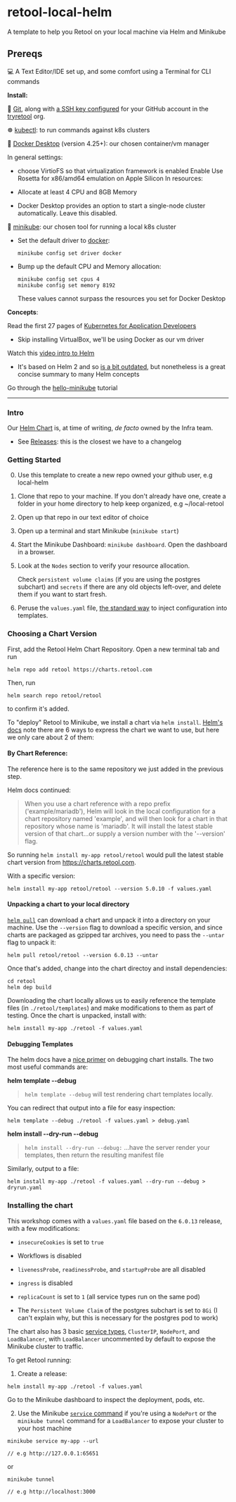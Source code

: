 # retool-local-helm
A template to help you Retool on your local machine via Helm and Minikube

## Prereqs

💻 A Text Editor/IDE set up, and some comfort using a Terminal for CLI commands

**Install:**

🐙 [Git](https://git-scm.com/download/mac), along with [a SSH key configured](https://docs.github.com/en/authentication/connecting-to-github-with-ssh/generating-a-new-ssh-key-and-adding-it-to-the-ssh-agent) for your GitHub account in the [tryretool](https://github.com/tryretool) org.

☸️ [kubectl](https://kubernetes.io/docs/tasks/tools/install-kubectl-macos/): to run commands against k8s clusters

🐳 [Docker Desktop](https://docs.docker.com/desktop/install/mac-install/) (version 4.25+): our chosen container/vm manager

  In general settings:

 -  choose VirtioFS so that virtualization framework is enabled
  Enable Use Rosetta for x86/amd64 emulation on Apple Silicon
  In resources:

 - Allocate at least 4 CPU and 8GB Memory

 - Docker Desktop provides an option to start a single-node cluster automatically. Leave this disabled.

🛞 [minikube](https://minikube.sigs.k8s.io/docs/start/): our chosen tool for running a local k8s cluster

- Set the default driver to [docker](https://minikube.sigs.k8s.io/docs/drivers/docker/):

  ```minikube config set driver docker```

- Bump up the default CPU and Memory allocation:

  ```
  minikube config set cpus 4
  minikube config set memory 8192
  ```

  These values cannot surpass the resources you set for Docker Desktop

**Concepts**:

Read the first 27 pages of [Kubernetes for Application Developers](https://slack-files.com/T03Q236LG-F05NZRE7KML-0e8046321e)

- Skip installing VirtualBox, we'll be using Docker as our vm driver

Watch this [video intro to Helm](https://www.youtube.com/watch?v=9cwjtN3gkD4)

- It's based on Helm 2 and so [is a bit outdated](https://helm.sh/docs/faq/changes_since_helm2/), but nonetheless is a great concise summary to many Helm concepts

Go through the [hello-minikube](https://kubernetes.io/docs/tutorials/hello-minikube/) tutorial

---


### Intro

Our [Helm Chart](https://github.com/tryretool/retool-helm) is, at time of writing, _de facto_ owned by the Infra team.

- See [Releases](https://github.com/tryretool/retool-helm/releases): this is the closest we have to a changelog

### Getting Started

0) Use this template to create a new repo owned your github user, e.g local-helm

1) Clone that repo to your machine. If you don't already have one, create a folder in your home directory to help keep organized, e.g ~/local-retool

2) Open up that repo in our text editor of choice

3) Open up a terminal and start Minikube (`minikube start`)

4) Start the Minikube Dashboard: `minikube dashboard`. Open the dashboard in a browser.

5) Look at the `Nodes` section to verify your resource allocation.

    Check `persistent volume claims` (if you are using the postgres subchart) and `secrets` if there are any old objects left-over, and delete them if you want to start fresh.

6) Peruse the `values.yaml` file, [the standard way](https://helm.sh/docs/chart_template_guide/values_files/) to inject configuration into templates.

### Choosing a Chart Version

First, add the Retool Helm Chart Repository. Open a new terminal tab and run

```
helm repo add retool https://charts.retool.com
```

Then, run

```
helm search repo retool/retool
```

to confirm it's added.

To "deploy" Retool to Minikube, we install a chart via `helm install`. [Helm's docs](https://helm.sh/docs/helm/helm_install/#helm) note there are 6 ways to express the chart we want to use, but here we only care about 2 of them:

#### By Chart Reference:

The reference here is to the same repository we just added in the previous step.

Helm docs continued:

> When you use a chart reference with a repo prefix ('example/mariadb'), Helm will look in the local configuration for a chart repository named 'example', and will then look for a chart in that repository whose name is 'mariadb'. It will install the latest stable version of that chart...or supply a version number with the '--version' flag.

So running `helm install my-app retool/retool` would pull the latest stable chart version from https://charts.retool.com.

With a specific version:

```
helm install my-app retool/retool --version 5.0.10 -f values.yaml
```


#### Unpacking a chart to your local directory

[`helm pull`](https://helm.sh/docs/helm/helm_pull/#helm) can download a chart and unpack it into a directory on your machine. Use the `--version` flag to download a specific version, and since charts are packaged as gzipped tar archives, you need to pass the `--untar` flag to unpack it:

```
helm pull retool/retool --version 6.0.13 --untar
```

Once that's added, change into the chart directoy and install dependencies:

```
cd retool
helm dep build
```

Downloading the chart locally allows us to easily reference the template files (in `./retool/templates`) and make modifications to them as part of testing. Once the chart is unpacked, install with:

```
helm install my-app ./retool -f values.yaml
```

#### Debugging Templates

The helm docs have a [nice primer](https://helm.sh/docs/chart_template_guide/debugging/#helm) on debugging chart installs. The two most useful commands are:

**helm template --debug**

> `helm template --debug` will test rendering chart templates locally.

You can redirect that output into a file for easy inspection:

```
helm template --debug ./retool -f values.yaml > debug.yaml
```

**helm install --dry-run --debug**

> `helm install --dry-run --debug:` ...have the server render your templates, then return the resulting manifest file

Similarly, output to a file:

```
helm install my-app ./retool -f values.yaml --dry-run --debug > dryrun.yaml
```

### Installing the chart

This workshop comes with a `values.yaml` file based on the `6.0.13` release, with a few modifications:

- `insecureCookies` is set to `true`

- Workflows is disabled

- `livenessProbe`, `readinessProbe`, and `startupProbe` are all disabled

- `ingress` is disabled

- `replicaCount` is set to `1` (all service types run on the same pod)

- The `Persistent Volume Claim` of the postgres subchart is set to `8Gi` (I can't explain why, but this is necessary for the postgres pod to work)

The chart also has 3 basic [service types](https://kubernetes.io/docs/concepts/services-networking/service/#publishing-services-service-types), `ClusterIP`, `NodePort`, and `LoadBalancer`, with `LoadBalancer` uncommented by default to expose the Minikube cluster to traffic.

To get Retool running:
1) Create a release:

```
helm install my-app ./retool -f values.yaml
```

Go to the Minikube dashboard to inspect the deployment, pods, etc.

2) Use the Minikube [`service` command](https://minikube.sigs.k8s.io/docs/handbook/accessing/) if you're using a `NodePort` or the `minikube tunnel` command for a `LoadBalancer` to expose your cluster to your host machine

```
minikube service my-app --url

// e.g http://127.0.0.1:65651
```

or

```
minikube tunnel

// e.g http://localhost:3000
```
